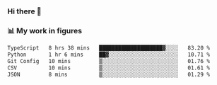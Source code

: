 ### Hi there 👋

### 📊 My work in figures

<!--START_SECTION:waka-->

```txt
TypeScript   8 hrs 38 mins   ████████████████████▓░░░░   83.20 %
Python       1 hr 6 mins     ██▓░░░░░░░░░░░░░░░░░░░░░░   10.71 %
Git Config   10 mins         ▒░░░░░░░░░░░░░░░░░░░░░░░░   01.76 %
CSV          10 mins         ▒░░░░░░░░░░░░░░░░░░░░░░░░   01.61 %
JSON         8 mins          ▒░░░░░░░░░░░░░░░░░░░░░░░░   01.29 %
```

<!--END_SECTION:waka-->
